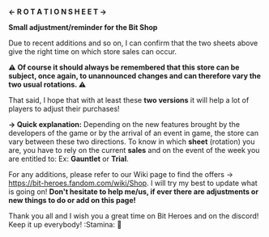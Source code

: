 **← R O T A T I O N  S H E E T →**

**Small adjustment/reminder for the Bit Shop**

Due to recent additions and so on, I can confirm that the two sheets above give the right time on which store sales can occur.

**__⚠️ Of course it should always be remembered that this store can be subject, once again, to unannounced changes and can therefore vary the two usual rotations. ⚠️__**

That said, I hope that with at least these **two versions** it will help a lot of players to adjust their purchases! 

**→ Quick explanation:** Depending on the new features brought by the developers of the game or by the arrival of an event in game, the store can vary between these two directions. To know in which __sheet__ (rotation) you are, you have to rely on the current **sales** and on the event of the week you are entitled to: Ex: **Gauntlet** or **Trial**.

For any additions, please refer to our Wiki page to find the offers → https://bit-heroes.fandom.com/wiki/Shop. I will try my best to update what is going on! **Don't hesitate to help me/us, if ever there are adjustments or new things to do or add on this page!**

Thank you all and I wish you a great time on Bit Heroes and on the discord! Keep it up everybody! :Stamina: 💪 
